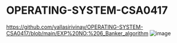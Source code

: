 # OPERATING-SYSTEM-CSA0417
https://github.com/yallasirivinay/OPERATING-SYSTEM-CSA0417/blob/main/EXP%20NO:%206_Banker_algorithm
![image](https://github.com/yallasirivinay/OPERATING-SYSTEM-CSA0417/assets/109100736/4b7cb59e-8506-4ebb-bca0-a33ed7a91a51)
